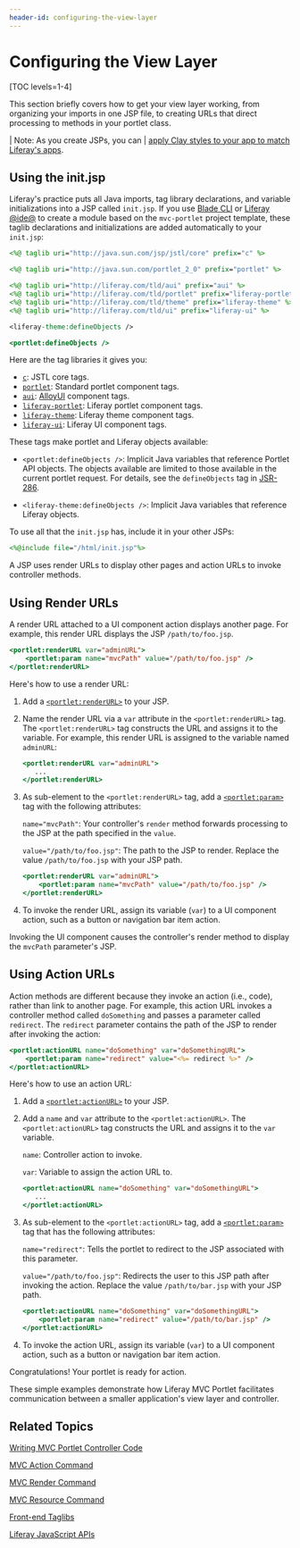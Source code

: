 ```yaml
---
header-id: configuring-the-view-layer
---
```


# Configuring the View Layer

[TOC levels=1-4]

This section briefly covers how to get your view layer working, from organizing
your imports in one JSP file, to creating URLs that direct processing to
methods in your portlet class. 

| Note: As you create JSPs, you can
| [apply Clay styles to your app to match Liferay's apps](/docs/7-1/tutorials/-/knowledge_base/t/applying-clay-styles-to-your-app).

## Using the init.jsp 

Liferay's  practice puts all Java imports, tag library declarations, and
variable initializations into a JSP called `init.jsp`. If you use 
[Blade CLI](/docs/7-1/tutorials/-/knowledge_base/t/blade-cli) or 
[Liferay @ide@](/docs/7-1/tutorials/-/knowledge_base/t/liferay-ide)
to create a module based on the `mvc-portlet` project template, these taglib
declarations and initializations are added automatically to your `init.jsp`:

```jsp
<%@ taglib uri="http://java.sun.com/jsp/jstl/core" prefix="c" %>

<%@ taglib uri="http://java.sun.com/portlet_2_0" prefix="portlet" %>

<%@ taglib uri="http://liferay.com/tld/aui" prefix="aui" %>
<%@ taglib uri="http://liferay.com/tld/portlet" prefix="liferay-portlet" %>
<%@ taglib uri="http://liferay.com/tld/theme" prefix="liferay-theme" %>
<%@ taglib uri="http://liferay.com/tld/ui" prefix="liferay-ui" %>

<liferay-theme:defineObjects />

<portlet:defineObjects />
```

Here are the tag libraries it gives you:

-   [`c`](https://docs.liferay.com/ce/portal/7.2-latest/taglibs/util-taglib/c/tld-frame.html): JSTL core tags. 
-   [`portlet`](https://docs.liferay.com/ce/portal/7.2-latest/taglibs/util-taglib/portlet/tld-frame.html): Standard portlet component tags. 
-   [`aui`](https://docs.liferay.com/ce/portal/7.2-latest/taglibs/util-taglib/aui/tld-summary.html): [AlloyUI](https://alloyui.com/) component tags.
-   [`liferay-portlet`](https://docs.liferay.com/ce/portal/7.2-latest/taglibs/util-taglib/liferay-portlet/tld-frame.html): Liferay portlet component tags. 
-   [`liferay-theme`](https://docs.liferay.com/ce/portal/7.2-latest/taglibs/util-taglib/liferay-theme/tld-frame.html): Liferay theme component tags. 
-   [`liferay-ui`](https://docs.liferay.com/ce/portal/7.2-latest/taglibs/util-taglib/liferay-ui/tld-frame.html): Liferay UI component tags. 

These tags make portlet and Liferay objects available:

-   `<portlet:defineObjects />`: Implicit Java variables that reference 
    Portlet API objects. The objects available are limited to those available in
    the current portlet request. For details, see the `defineObjects` tag in
    [JSR-286](https://jcp.org/en/jsr/detail?id=286). 

-   `<liferay-theme:defineObjects />`: Implicit Java variables that 
    reference Liferay objects. 

To use all that the `init.jsp` has, include it in your other JSPs:

```jsp
<%@include file="/html/init.jsp"%>
```

A JSP uses render URLs to display other pages and action URLs to invoke
controller methods. 

## Using Render URLs

A render URL attached to a UI component action displays another page. For
example, this render URL displays the JSP `/path/to/foo.jsp`. 

```jsp
<portlet:renderURL var="adminURL">
    <portlet:param name="mvcPath" value="/path/to/foo.jsp" />
</portlet:renderURL>
```

Here's how to use a render URL:

1.  Add a
    [`<portlet:renderURL>`](@platform-ref@/7.2-latest/taglibs/util-taglib/portlet/renderURL.html)
    to your JSP. 

2.  Name the render URL via a `var` attribute in the `<portlet:renderURL>` tag.
    The `<portlet:renderURL>` tag constructs the URL and assigns it to the
    variable. For example, this render URL is assigned to the variable named
    `adminURL`: 

    ```jsp
    <portlet:renderURL var="adminURL">
       ...
    </portlet:renderURL>
    ```

3.  As sub-element to the `<portlet:renderURL>` tag, add a 
    [`<portlet:param>`](@platform-ref@/7.2-latest/taglibs/util-taglib/portlet/param.html)
    tag with the following attributes:

    `name="mvcPath"`: Your controller's `render` method forwards processing to
    the JSP at the path specified in the `value`.

    `value="/path/to/foo.jsp"`: The path to the JSP to render. Replace the value
    `/path/to/foo.jsp` with your JSP path. 

    ```jsp
    <portlet:renderURL var="adminURL">
        <portlet:param name="mvcPath" value="/path/to/foo.jsp" />
    </portlet:renderURL>
    ```

4.  To invoke the render URL, assign its variable (`var`) to a UI component 
    action, such as a button or navigation bar item action. 

Invoking the UI component causes the controller's render method to display the
`mvcPath` parameter's JSP. 

## Using Action URLs

Action methods are different because they invoke an action (i.e., code), rather
than link to another page. For example, this action URL invokes a
controller method called `doSomething` and passes a parameter called `redirect`.
The `redirect` parameter contains the path of the JSP to render after invoking
the action: 

```jsp
<portlet:actionURL name="doSomething" var="doSomethingURL">
    <portlet:param name="redirect" value="<%= redirect %>" />
</portlet:actionURL>
```

Here's how to use an action URL:

1.  Add a
    [`<portlet:actionURL>`](@platform-ref@/7.2-latest/taglibs/util-taglib/portlet/actionURL.html)
    to your JSP. 

2.  Add a `name` and `var` attribute to the `<portlet:actionURL>`. The
    `<portlet:actionURL>` tag constructs the URL and assigns it to the `var`
    variable.

    `name`: Controller action to invoke. 

    `var`: Variable to assign the action URL to. 

    ```jsp
    <portlet:actionURL name="doSomething" var="doSomethingURL">
       ...
    </portlet:actionURL>
    ```

3.  As sub-element to the `<portlet:actionURL>` tag, add a 
    [`<portlet:param>`](@platform-ref@/7.2-latest/taglibs/util-taglib/portlet/param.html)
    tag that has the following attributes:

    `name="redirect"`: Tells the portlet to redirect to the JSP associated with 
    this parameter. 

    `value="/path/to/foo.jsp"`: Redirects the user to this JSP path after
    invoking the action. Replace the value `/path/to/bar.jsp` with your JSP
    path. 

    ```jsp
    <portlet:actionURL name="doSomething" var="doSomethingURL">
        <portlet:param name="redirect" value="/path/to/bar.jsp" />
    </portlet:actionURL>
    ```

4.  To invoke the action URL, assign its variable (`var`) to a UI component 
    action, such as a button or navigation bar item action. 

Congratulations! Your portlet is ready for action. 

These simple examples demonstrate how Liferay MVC Portlet facilitates
communication between a smaller application's view layer and controller. 

## Related Topics 

[Writing MVC Portlet Controller Code](/docs/7-2/appdev/-/knowledge_base/a/writing-mvc-portlet-controller-code)

[MVC Action Command](/docs/7-2/appdev/-/knowledge_base/a/mvc-action-command)

[MVC Render Command](/docs/7-2/appdev/-/knowledge_base/a/mvc-render-command)

[MVC Resource Command](/docs/7-2/appdev/-/knowledge_base/a/mvc-resource-command)

[Front-end Taglibs](/docs/7-2/reference/-/knowledge_base/r/front-end-taglibs)

[Liferay JavaScript APIs](https://portal.liferay.dev/docs/7-2/reference/-/knowledge_base/r/liferay-javascript-apis)
